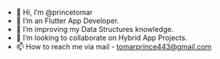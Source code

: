 - 👋 Hi, I’m @princetomar
- 👀 I’m an Flutter App Developer.
- 🌱 I’m improving my Data Structures knowledge.
- 💞️ I’m looking to collaborate on Hybrid App Projects.
- 📫 How to reach me via mail - tomarprince443@gmail.com

<!---
princetomar/princetomar is a ✨ special ✨ repository because its `README.md` (this file) appears on your GitHub profile.
You can click the Preview link to take a look at your changes.
--->
